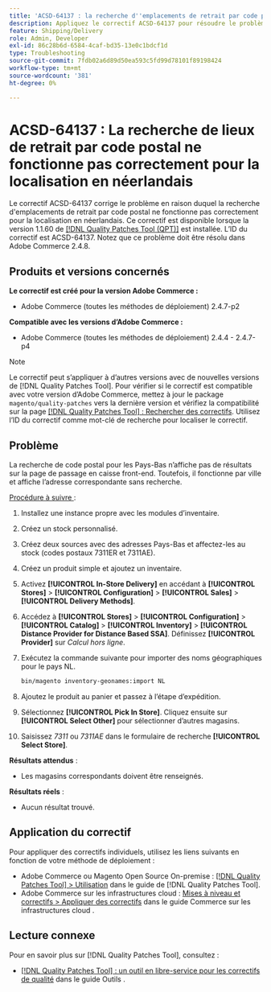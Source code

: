 ```yaml
---
title: 'ACSD-64137 : la recherche d''emplacements de retrait par code postal ne fonctionne pas correctement pour la localisation en néerlandais'
description: Appliquez le correctif ACSD-64137 pour résoudre le problème où la recherche de lieux de retrait par code postal ne fonctionne pas correctement pour la localisation en néerlandais.
feature: Shipping/Delivery
role: Admin, Developer
exl-id: 86c28b6d-6584-4caf-bd35-13e0c1bdcf1d
type: Troubleshooting
source-git-commit: 7fdb02a6d89d50ea593c5fd99d78101f89198424
workflow-type: tm+mt
source-wordcount: '381'
ht-degree: 0%

---
```


# ACSD-64137 : La recherche de lieux de retrait par code postal ne fonctionne pas correctement pour la localisation en néerlandais

Le correctif ACSD-64137 corrige le problème en raison duquel la recherche d&#39;emplacements de retrait par code postal ne fonctionne pas correctement pour la localisation en néerlandais. Ce correctif est disponible lorsque la version 1.1.60 de [[!DNL Quality Patches Tool (QPT)]](/help/tools/quality-patches-tool/quality-patches-tool-to-self-serve-quality-patches.md) est installée. L’ID du correctif est ACSD-64137. Notez que ce problème doit être résolu dans Adobe Commerce 2.4.8.

## Produits et versions concernés

**Le correctif est créé pour la version Adobe Commerce :**

* Adobe Commerce (toutes les méthodes de déploiement) 2.4.7-p2

**Compatible avec les versions d’Adobe Commerce :**

* Adobe Commerce (toutes les méthodes de déploiement) 2.4.4 - 2.4.7-p4

>[!NOTE]
>
>Le correctif peut s’appliquer à d’autres versions avec de nouvelles versions de [!DNL Quality Patches Tool]. Pour vérifier si le correctif est compatible avec votre version d’Adobe Commerce, mettez à jour le package `magento/quality-patches` vers la dernière version et vérifiez la compatibilité sur la page [[!DNL Quality Patches Tool] : Rechercher des correctifs](https://experienceleague.adobe.com/tools/commerce-quality-patches/index.html). Utilisez l’ID du correctif comme mot-clé de recherche pour localiser le correctif.

## Problème

La recherche de code postal pour les Pays-Bas n’affiche pas de résultats sur la page de passage en caisse front-end. Toutefois, il fonctionne par ville et affiche l’adresse correspondante sans recherche.

<u>Procédure à suivre </u> :

1. Installez une instance propre avec les modules d’inventaire.
1. Créez un stock personnalisé.
1. Créez deux sources avec des adresses Pays-Bas et affectez-les au stock (codes postaux 7311ER et 7311AE).
1. Créez un produit simple et ajoutez un inventaire.
1. Activez **[!UICONTROL In-Store Delivery]** en accédant à **[!UICONTROL Stores]** > **[!UICONTROL Configuration]** > **[!UICONTROL Sales]** > **[!UICONTROL Delivery Methods]**.
1. Accédez à **[!UICONTROL Stores]** > **[!UICONTROL Configuration]** > **[!UICONTROL Catalog]** > **[!UICONTROL Inventory]** > **[!UICONTROL Distance Provider for Distance Based SSA]**. Définissez **[!UICONTROL Provider]** sur *Calcul hors ligne*.
1. Exécutez la commande suivante pour importer des noms géographiques pour le pays NL.

   ```bash
   bin/magento inventory-geonames:import NL
   ```

1. Ajoutez le produit au panier et passez à l’étape d’expédition.
1. Sélectionnez **[!UICONTROL Pick In Store]**. Cliquez ensuite sur **[!UICONTROL Select Other]** pour sélectionner d’autres magasins.
1. Saisissez *7311* ou *7311AE* dans le formulaire de recherche **[!UICONTROL Select Store]**.


**Résultats attendus** :

* Les magasins correspondants doivent être renseignés.

**Résultats réels** :

* Aucun résultat trouvé.

## Application du correctif

Pour appliquer des correctifs individuels, utilisez les liens suivants en fonction de votre méthode de déploiement :

* Adobe Commerce ou Magento Open Source On-premise : [[!DNL Quality Patches Tool] > Utilisation](/help/tools/quality-patches-tool/usage.md) dans le guide de [!DNL Quality Patches Tool].
* Adobe Commerce sur les infrastructures cloud : [Mises à niveau et correctifs > Appliquer des correctifs](https://experienceleague.adobe.com/docs/commerce-cloud-service/user-guide/develop/upgrade/apply-patches.html) dans le guide Commerce sur les infrastructures cloud .


## Lecture connexe

Pour en savoir plus sur [!DNL Quality Patches Tool], consultez :

* [[!DNL Quality Patches Tool] : un outil en libre-service pour les correctifs de qualité](/help/tools/quality-patches-tool/quality-patches-tool-to-self-serve-quality-patches.md) dans le guide Outils .
